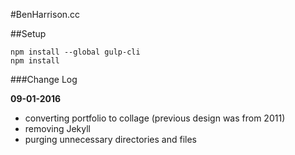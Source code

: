 #BenHarrison.cc

##Setup

    npm install --global gulp-cli
    npm install

###Change Log

**09-01-2016**
- converting portfolio to collage (previous design was from 2011)
- removing Jekyll
- purging unnecessary directories and files
